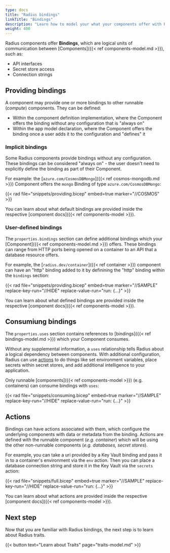 ```yaml
---
type: docs
title: "Radius bindings"
linkTitle: "Bindings"
description: "Learn how to model your what your components offer with Radius bindings."
weight: 400
---
```


Radius components offer **Bindings**, which are logical units of communication between [Components]({{< ref components-model.md >}}), such as:

- API interfaces
- Secret store access
- Connection strings

## Providing bindings

A component may provide one or more bindings to other runnable (*compute*) components. They can be defined:

- Within the component definition implementation, where the Component offers the binding without any configuration that is "always on"
- Within the app model declaration, where the Component offers the binding once a user adds it to the configuration and "defines" it

### Implicit bindings

Some Radius components provide bindings without any configuration. These bindings can be considered "always on" - the user doesn't need to explicitly define the binding as part of their Component.

For example: the [`azure.com/CosmosDBMongo`]({{< ref cosmos-mongodb.md >}}) Component offers  the `mongo` Binding of type `azure.com/CosmosDBMongo`:

{{< rad file="snippets/providing.bicep" embed=true marker="//COSMOS" >}}

You can learn about what default bindings are provided inside the respective [component docs]({{< ref components-model >}}).

### User-defined bindings

The `properties.bindings` section can define additional bindings which your [Component]({{< ref components-model.md >}}) offers. These bindings can range from HTTP ports being opened on a container to an API that a database resource offers.

For example, the [`radius.dev/container`]({{< ref container >}}) component can have an "http" binding added to it by definining the "http" binding within the `bindings` section:

{{< rad file="snippets/providing.bicep" embed=true marker="//SAMPLE" replace-key-run="//HIDE" replace-value-run="run: {...}" >}}

You can learn about what defined bindings are provided inside the respective [component docs]({{< ref components-model >}}).

## Consumiung bindings

The `properties.uses` section contains references to [bindings]({{< ref bindings-model.md >}}) which your Component consumes.

Without any supplemental information, a `uses` relationship tells Radius about a logical dependency between components. With additional configuration, Radius can use [actions](#actions) to do things like set environment variables, place secrets within secret stores, and add additional intelligence to your application.

Only runnable [components]({{< ref components-model >}}) (e.g. containers) can consume bindings with `uses`:

{{< rad file="snippets/consuming.bicep" embed=true marker="//SAMPLE" replace-key-run="//HIDE" replace-value-run="run: {...}" >}}

## Actions

Bindings can have actions associated with them, which configure the underlying components with data or metadata from the binding. Actions are defined with the runnable component (*e.g. container*) which will be using the other non-runnable components (*e.g. databases, secret stores*).

For example, you can take a uri provided by a Key Vault binding and pass it in to a container's environment via the `env` action. Then you can place a database connection string and store it in the Key Vault via the `secrets` action:

{{< rad file="snippets/full.bicep" embed=true marker="//SAMPLE" replace-key-run="//HIDE" replace-value-run="run: {...}" >}}

You can learn about what actions are provided inside the respective [component docs]({{< ref components-model >}}).

## Next step

Now that you are familiar with Radius bindings, the next step is to learn about Radius traits.

{{< button text="Learn about Traits" page="traits-model.md" >}}
